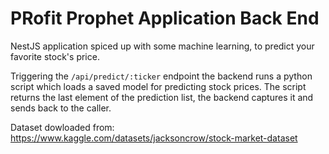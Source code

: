 # PRofit Prophet Application Back End

NestJS application spiced up with some machine learning, to predict your favorite stock's price. 

Triggering the `/api/predict/:ticker` endpoint the backend runs a python script which loads a saved model for predicting stock prices. The script returns the last element of the prediction list, the backend captures it and sends back to the caller.

Dataset dowloaded from: https://www.kaggle.com/datasets/jacksoncrow/stock-market-dataset
